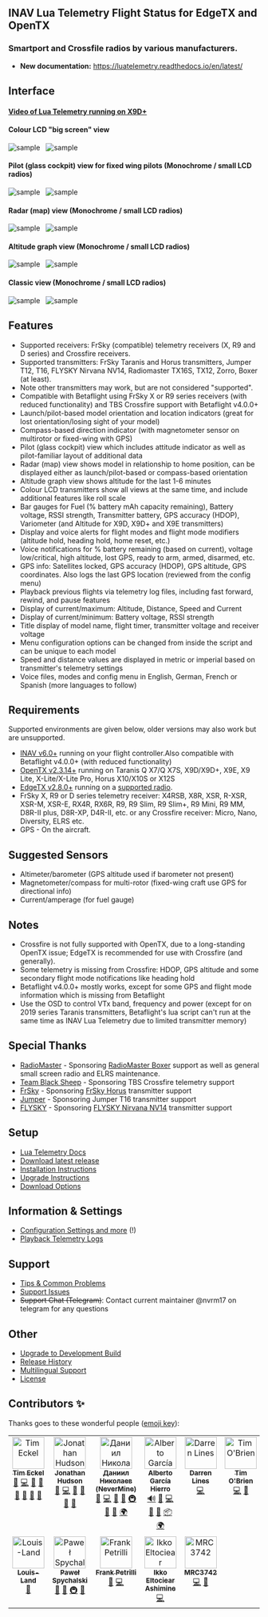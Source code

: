 ## INAV Lua Telemetry Flight Status for EdgeTX and OpenTX

### Smartport and Crossfile radios by various manufacturers.

- **New documentation:** https://luatelemetry.readthedocs.io/en/latest/

## Interface

#### [Video of Lua Telemetry running on X9D+](https://youtu.be/YaUgywuT1YM)

#### Colour LCD "big screen" view

![sample](assets/iNavHorus.png "View on Horus transmitters")&nbsp;&nbsp;
![sample](assets/iNavNirvana.jpg "View on Nirvana NV14 transmitter")

#### Pilot (glass cockpit) view for fixed wing pilots (Monochrome / small LCD radios)

![sample](assets/iNavQX7pilot.png "Pilot view on Q X7, X-Lite & Jumper T12")&nbsp;&nbsp;
![sample](assets/iNavX9Dpilot.png "Pilot view on Taranis X9D, X9D+ and X9E")

#### Radar (map) view (Monochrome / small LCD radios)

![sample](assets/iNavQX7radar.png "Radar view on Q X7, X-Lite & Jumper T12")&nbsp;&nbsp;
![sample](assets/iNavX9Dradar.png "Radar view on Taranis X9D, X9D+ and X9E")

#### Altitude graph view (Monochrome / small LCD radios)

![sample](assets/iNavQX7alt.png "Altitude graph view on Q X7, X-Lite & Jumper T12")&nbsp;&nbsp;
![sample](assets/iNavX9Dalt.png "Altitude graph view on Taranis X9D, X9D+ and X9E")

#### Classic view (Monochrome / small LCD radios)

![sample](assets/iNavQX7.png "Classic view on Q X7, X-Lite & Jumper T12")&nbsp;&nbsp;
![sample](assets/iNavX9D.png "Classic view on Taranis X9D, X9D+ and X9E")

## Features

* Supported receivers: FrSky (compatible) telemetry receivers (X, R9 and D series) and Crossfire receivers.
* Supported transmitters: FrSky Taranis and Horus transmitters, Jumper T12, T16, FLYSKY Nirvana NV14, Radiomaster TX16S, TX12, Zorro, Boxer (at least).
* Note other transmitters may work, but are not considered "supported".
* Compatible with Betaflight using FrSky X or R9 series receivers (with reduced functionality) and TBS Crossfire support with Betaflight v4.0.0+
* Launch/pilot-based model orientation and location indicators (great for lost orientation/losing sight of your model)
* Compass-based direction indicator (with magnetometer sensor on multirotor or fixed-wing with GPS)
* Pilot (glass cockpit) view which includes attitude indicator as well as pilot-familiar layout of additional data
* Radar (map) view shows model in relationship to home position, can be displayed either as launch/pilot-based or compass-based orientation
* Altitude graph view shows altitude for the last 1-6 minutes
* Colour LCD transmitters show all views at the same time, and include additional features like roll scale
* Bar gauges for Fuel (% battery mAh capacity remaining), Battery voltage, RSSI strength, Transmitter battery, GPS accuracy (HDOP), Variometer (and Altitude for X9D, X9D+ and X9E transmitters)
* Display and voice alerts for flight modes and flight mode modifiers (altitude hold, heading hold, home reset, etc.)
* Voice notifications for % battery remaining (based on current), voltage low/critical, high altitude, lost GPS, ready to arm, armed, disarmed, etc.
* GPS info: Satellites locked, GPS accuracy (HDOP), GPS altitude, GPS coordinates. Also logs the last GPS location (reviewed from the config menu)
* Playback previous flights via telemetry log files, including fast forward, rewind, and pause features
* Display of current/maximum: Altitude, Distance, Speed and Current
* Display of current/minimum: Battery voltage, RSSI strength
* Title display of model name, flight timer, transmitter voltage and receiver voltage
* Menu configuration options can be changed from inside the script and can be unique to each model
* Speed and distance values are displayed in metric or imperial based on transmitter's telemetry settings
* Voice files, modes and config menu in English, German, French or Spanish (more languages to follow)

## Requirements

Supported environments are given below, older versions may also work but are unsupported.

* [INAV v6.0+](https://github.com/iNavFlight/inav/releases) running on your flight controller.Also compatible with Betaflight v4.0.0+ (with reduced functionality)
* [OpenTX v2.3.14+](http://www.open-tx.org/) running on Taranis Q X7/Q X7S, X9D/X9D+, X9E, X9 Lite, X-Lite/X-Lite Pro, Horus X10/X10S or X12S
* [EdgeTX v2.8.0+](https://edgetx.org/) running on a [supported radio](https://github.com/EdgeTX/edgetx.github.io/wiki/Frequently-Asked-Questions).
* FrSky X, R9 or D series telemetry receiver: X4RSB, X8R, XSR, R-XSR, XSR-M, XSR-E, RX4R, RX6R, R9, R9 Slim, R9 Slim+, R9 Mini, R9 MM, D8R-II plus, D8R-XP, D4R-II, etc. or any Crossfire receiver: Micro, Nano, Diversity, ELRS etc.
* GPS - On the aircraft.

## Suggested Sensors

* Altimeter/barometer (GPS altitude used if barometer not present)
* Magnetometer/compass for multi-rotor (fixed-wing craft use GPS for directional info)
* Current/amperage (for fuel gauge)

## Notes

* Crossfire is not fully supported with OpenTX, due to a long-standing OpenTX issue; EdgeTX is recommended for use with Crossfire (and generally).
* Some telemetry is missing from Crossfire: HDOP, GPS altitude and some secondary flight mode notifications like heading hold
* Betaflight v4.0.0+ mostly works, except for some GPS and flight mode information which is missing from Betaflight
* Use the OSD to control VTx band, frequency and power (except for on 2019 series Taranis transmitters, Betaflight's lua script can't run at the same time as INAV Lua Telemetry due to limited transmitter memory)

## Special Thanks

* [RadioMaster](https://www.radiomasterrc.com/) - Sponsoring [RadioMaster Boxer](https://www.radiomasterrc.com/collections/boxer-1) support as well as general small screen radio and ELRS maintenance.
* [Team Black Sheep](https://www.team-blacksheep.com/) - Sponsoring TBS Crossfire telemetry support
* [FrSky](https://www.frsky-rc.com/) - Sponsoring [FrSky Horus](https://us.banggood.com/custlink/vG3D6Kiprr) transmitter support
* [Jumper](https://www.jumper.xyz/) - Sponsoring Jumper T16 transmitter support
* [FLYSKY](https://www.flysky-cn.com/) - Sponsoring [FLYSKY Nirvana NV14](https://us.banggood.com/custlink/GmGm0GZcpt) transmitter support

## Setup

* [Lua Telemetry Docs](https://luatelemetry.readthedocs.io/en/latest/)
* [Download latest release](https://github.com/iNavFlight/OpenTX-Telemetry-Widget/releases/latest)
* [Installation Instructions](https://luatelemetry.readthedocs.io/en/latest/Getting-Started/)
* [Upgrade Instructions](https://luatelemetry.readthedocs.io/en/latest/Upgrade/)
* [Download Options](https://luatelemetry.readthedocs.io/en/latest/Getting-Started/#download-options)

## Information & Settings

* [Configuration Settings and more](https://luatelemetry.readthedocs.io/en/latest/Configuration-Settings/) (!)
* [Playback Telemetry Logs](https://luatelemetry.readthedocs.io/en/latest/Configuration-Settings/#playback-telemetry-log-files)

## Support

* [Tips & Common Problems](https://luatelemetry.readthedocs.io/en/latest/Tips-%26-Common-Problems/)
* [Support Issues](https://github.com/iNavFlight/OpenTX-Telemetry-Widget/issues?q=is%3Aissue)
* ~~Support Chat (Telegram)~~: Contact current maintainer @nvrm17 on telegram for any questions

## Other

* [Upgrade to Development Build](https://luatelemetry.readthedocs.io/en/latest/Upgrade/#upgrade-to-development-build)
* [Release History](https://luatelemetry.readthedocs.io/en/latest/Change-Log)
* [Multilingual Support](https://luatelemetry.readthedocs.io/en/latest/Multilingual-Support/)
* [License](https://github.com/iNavFlight/OpenTX-Telemetry-Widget/blob/master/LICENSE)

## Contributors ✨

Thanks goes to these wonderful people ([emoji key](https://allcontributors.org/docs/en/emoji-key)):

<!-- ALL-CONTRIBUTORS-LIST:START - Do not remove or modify this section -->
<!-- prettier-ignore-start -->
<!-- markdownlint-disable -->
<table>
  <tbody>
    <tr>
      <td align="center" valign="top" width="14.28%"><a href="https://www.baconorbeer.com/"><img src="https://avatars.githubusercontent.com/u/2592128?v=4?s=64" width="64px;" alt="Tim Eckel"/><br /><sub><b>Tim Eckel</b></sub></a><br /><a href="#question-teckel12" title="Answering Questions">💬</a> <a href="https://github.com/iNavFlight/OpenTX-Telemetry-Widget/commits?author=teckel12" title="Code">💻</a> <a href="#data-teckel12" title="Data">🔣</a> <a href="#design-teckel12" title="Design">🎨</a> <a href="https://github.com/iNavFlight/OpenTX-Telemetry-Widget/commits?author=teckel12" title="Documentation">📖</a> <a href="#ideas-teckel12" title="Ideas, Planning, & Feedback">🤔</a> <a href="#maintenance-teckel12" title="Maintenance">🚧</a> <a href="#research-teckel12" title="Research">🔬</a></td>
      <td align="center" valign="top" width="14.28%"><a href="http://www.daria.co.uk/"><img src="https://avatars.githubusercontent.com/u/158229?v=4?s=64" width="64px;" alt="Jonathan Hudson"/><br /><sub><b>Jonathan Hudson</b></sub></a><br /><a href="#question-stronnag" title="Answering Questions">💬</a> <a href="https://github.com/iNavFlight/OpenTX-Telemetry-Widget/commits?author=stronnag" title="Code">💻</a> <a href="#ideas-stronnag" title="Ideas, Planning, & Feedback">🤔</a> <a href="#maintenance-stronnag" title="Maintenance">🚧</a> <a href="#research-stronnag" title="Research">🔬</a> <a href="https://github.com/iNavFlight/OpenTX-Telemetry-Widget/pulls?q=is%3Apr+reviewed-by%3Astronnag" title="Reviewed Pull Requests">👀</a></td>
      <td align="center" valign="top" width="14.28%"><a href="https://github.com/nm17"><img src="https://avatars.githubusercontent.com/u/23419131?v=4?s=64" width="64px;" alt="Даниил Николаев (NeverMine)"/><br /><sub><b>Даниил Николаев (NeverMine)</b></sub></a><br /><a href="https://github.com/iNavFlight/OpenTX-Telemetry-Widget/issues?q=author%3Anm17" title="Bug reports">🐛</a> <a href="https://github.com/iNavFlight/OpenTX-Telemetry-Widget/commits?author=nm17" title="Code">💻</a> <a href="https://github.com/iNavFlight/OpenTX-Telemetry-Widget/commits?author=nm17" title="Documentation">📖</a> <a href="#ideas-nm17" title="Ideas, Planning, & Feedback">🤔</a> <a href="#infra-nm17" title="Infrastructure (Hosting, Build-Tools, etc)">🚇</a> <a href="#maintenance-nm17" title="Maintenance">🚧</a> <a href="#tool-nm17" title="Tools">🔧</a> <a href="#translation-nm17" title="Translation">🌍</a></td>
      <td align="center" valign="top" width="14.28%"><a href="https://github.com/fiam"><img src="https://avatars.githubusercontent.com/u/41529?v=4?s=64" width="64px;" alt="Alberto García Hierro"/><br /><sub><b>Alberto García Hierro</b></sub></a><br /><a href="#audio-fiam" title="Audio">🔊</a> <a href="https://github.com/iNavFlight/OpenTX-Telemetry-Widget/issues?q=author%3Afiam" title="Bug reports">🐛</a> <a href="https://github.com/iNavFlight/OpenTX-Telemetry-Widget/commits?author=fiam" title="Code">💻</a> <a href="#design-fiam" title="Design">🎨</a> <a href="#ideas-fiam" title="Ideas, Planning, & Feedback">🤔</a> <a href="#platform-fiam" title="Packaging/porting to new platform">📦</a> <a href="#translation-fiam" title="Translation">🌍</a></td>
      <td align="center" valign="top" width="14.28%"><a href="https://www.mrd-rc.com/"><img src="https://avatars.githubusercontent.com/u/17590174?v=4?s=64" width="64px;" alt="Darren Lines"/><br /><sub><b>Darren Lines</b></sub></a><br /><a href="https://github.com/iNavFlight/OpenTX-Telemetry-Widget/commits?author=MrD-RC" title="Code">💻</a></td>
      <td align="center" valign="top" width="14.28%"><a href="https://github.com/t413"><img src="https://avatars.githubusercontent.com/u/326829?v=4?s=64" width="64px;" alt="Tim O'Brien"/><br /><sub><b>Tim O'Brien</b></sub></a><br /><a href="https://github.com/iNavFlight/OpenTX-Telemetry-Widget/commits?author=t413" title="Code">💻</a> <a href="#ideas-t413" title="Ideas, Planning, & Feedback">🤔</a></td>
      <td align="center" valign="top" width="14.28%"><a href="https://github.com/Peschi90"><img src="https://avatars.githubusercontent.com/u/42059226?v=4?s=64" width="64px;" alt="Peschi90"/><br /><sub><b>Peschi90</b></sub></a><br /><a href="#translation-Peschi90" title="Translation">🌍</a></td>
    </tr>
    <tr>
      <td align="center" valign="top" width="14.28%"><a href="https://github.com/Louis-Land"><img src="https://avatars.githubusercontent.com/u/42384091?v=4?s=64" width="64px;" alt="Louis-Land"/><br /><sub><b>Louis-Land</b></sub></a><br /><a href="#ideas-Louis-Land" title="Ideas, Planning, & Feedback">🤔</a></td>
      <td align="center" valign="top" width="14.28%"><a href="https://quadmeup.com/"><img src="https://avatars.githubusercontent.com/u/966811?v=4?s=64" width="64px;" alt="Paweł Spychalski"/><br /><sub><b>Paweł Spychalski</b></sub></a><br /><a href="#question-DzikuVx" title="Answering Questions">💬</a> <a href="#ideas-DzikuVx" title="Ideas, Planning, & Feedback">🤔</a> <a href="#infra-DzikuVx" title="Infrastructure (Hosting, Build-Tools, etc)">🚇</a> <a href="#maintenance-DzikuVx" title="Maintenance">🚧</a></td>
      <td align="center" valign="top" width="14.28%"><a href="https://frank.petril.li/"><img src="https://avatars.githubusercontent.com/u/8746034?v=4?s=64" width="64px;" alt="Frank Petrilli"/><br /><sub><b>Frank Petrilli</b></sub></a><br /><a href="#question-FrankPetrilli" title="Answering Questions">💬</a> <a href="https://github.com/iNavFlight/OpenTX-Telemetry-Widget/commits?author=FrankPetrilli" title="Code">💻</a></td>
      <td align="center" valign="top" width="14.28%"><a href="https://bandism.net/"><img src="https://avatars.githubusercontent.com/u/22633385?v=4?s=64" width="64px;" alt="Ikko Eltociear Ashimine"/><br /><sub><b>Ikko Eltociear Ashimine</b></sub></a><br /><a href="https://github.com/iNavFlight/OpenTX-Telemetry-Widget/commits?author=eltociear" title="Code">💻</a></td>
      <td align="center" valign="top" width="14.28%"><a href="https://github.com/MRC3742"><img src="https://avatars.githubusercontent.com/u/26642502?v=4?s=64" width="64px;" alt="MRC3742"/><br /><sub><b>MRC3742</b></sub></a><br /><a href="https://github.com/iNavFlight/OpenTX-Telemetry-Widget/commits?author=MRC3742" title="Code">💻</a> <a href="#research-MRC3742" title="Research">🔬</a></td>
    </tr>
  </tbody>
</table>

<!-- markdownlint-restore -->
<!-- prettier-ignore-end -->

<!-- ALL-CONTRIBUTORS-LIST:END -->

